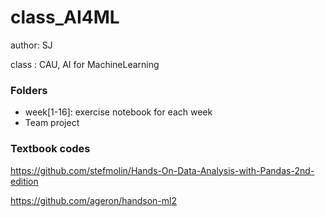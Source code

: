 # class_AI4ML

author: SJ

class : CAU, AI for MachineLearning

### Folders
- week[1-16]: exercise notebook for each week
- Team project

### Textbook codes
https://github.com/stefmolin/Hands-On-Data-Analysis-with-Pandas-2nd-edition

https://github.com/ageron/handson-ml2
